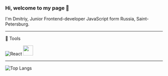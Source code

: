 ### Hi, welcome to my page 👋

I'm Dmitriy, Junior Frontend-developer JavaScript form Russia, Saint-Petersburg.  
***
:wrench: Tools  
  
<img alt="React" src="https://camo.githubusercontent.com/533da8800843b57b91a3227ce7d151ca865a0eeaae675715e209c0092314fa96/68747470733a2f2f696d672e736869656c64732e696f2f62616467652f2d52656163742d3435623864383f7374796c653d666c61742d737175617265266c6f676f3d7265616374266c6f676f436f6c6f723d7768697465" data-canonical-src="https://img.shields.io/badge/-React-45b8d8?style=flat-square&amp;logo=react&amp;logoColor=white" style="max-width:100%;">
<img height="32" width="32" src="https://unpkg.com/simple-icons@v4/icons/javascript.svg" />

***
![Top Langs](https://github-readme-stats.vercel.app/api/top-langs/?username=skredmi&layout=compact&theme=tokyonight)


